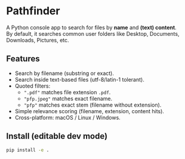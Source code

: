 # Pathfinder

A Python console app to search for files by **name** and **(text) content**.  
By default, it searches common user folders like Desktop, Documents, Downloads, Pictures, etc.

## Features
- Search by filename (substring or exact).
- Search inside text-based files (utf-8/latin-1 tolerant).
- Quoted filters:
  - `".pdf"` matches file extension `.pdf`.
  - `"pfp.jpeg"` matches exact filename.
  - `"pfp"` matches exact stem (filename without extension).
- Simple relevance scoring (filename, extension, content hits).
- Cross-platform: macOS / Linux / Windows.

## Install (editable dev mode)
```bash
pip install -e .
